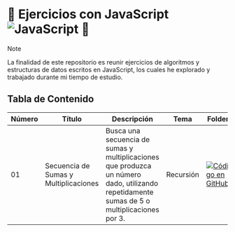 # :penguin: Ejercicios con JavaScript ![JavaScript](https://img.shields.io/badge/javascript-%23323330.svg?style=for-the-badge&logo=javascript&logoColor=%23F7DF1E) :penguin:

> [!NOTE]  
> La finalidad de este repositorio es reunir ejercicios de algoritmos y estructuras de datos escritos en JavaScript, los cuales he explorado y trabajado durante mi tiempo de estudio.

## Tabla de Contenido

| Número | Título                                | Descripción                                                                                                                                | Tema      | Folder                                                                                                                                                                                                                   | Código                                                                                                                  |
| ------ | ------------------------------------- | ------------------------------------------------------------------------------------------------------------------------------------------ | --------- | ------------------------------------------------------------------------------------------------------------------------------------------------------------------------------------------------------------------------ | ----------------------------------------------------------------------------------------------------------------------- |
| 01     | Secuencia de Sumas y Multiplicaciones | Busca una secuencia de sumas y multiplicaciones que produzca un número dado, utilizando repetidamente sumas de 5 o multiplicaciones por 3. | Recursión | [![Código en GitHub](https://img.shields.io/badge/Código-181717?logo=github&logoColor=fff&style=flat-square)](https://github.com/devfranciscog/javascript-ejercicios/tree/main/01-secuencia-de-sumas-y-multiplicaciones) | [📁](https://github.com/devfranciscog/javascript-ejercicios/tree/main/01-secuencia-de-sumas-y-multiplicaciones) |
